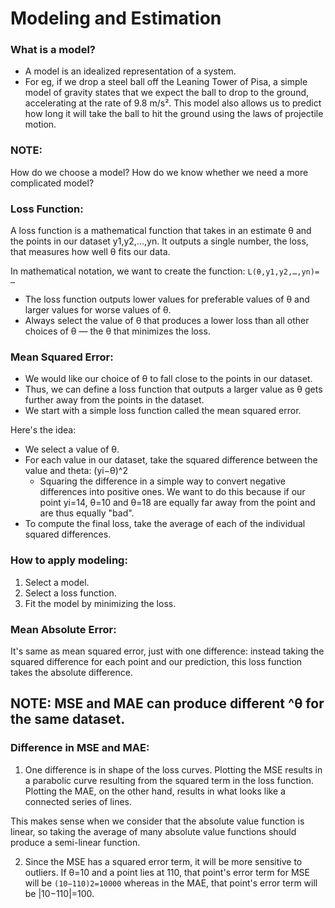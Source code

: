 # Modeling and Estimation

### What is a model?
- A model is an idealized representation of a system. 
- For eg, if we drop a steel ball off the Leaning Tower of Pisa, a simple model of gravity states that we expect the ball to drop to the ground, accelerating at the rate of 9.8 m/s². This model also allows us to predict how long it will take the ball to hit the ground using the laws of projectile motion.

### NOTE:
How do we choose a model? 
How do we know whether we need a more complicated model?

### Loss Function:
A loss function is a mathematical function that takes in an estimate θ and the points in our dataset y1,y2,…,yn. It outputs a single number, the loss, that measures how well θ fits our data. 

In mathematical notation, we want to create the function:
```L(θ,y1,y2,…,yn)= …```

- The loss function outputs lower values for preferable values of θ and larger values for worse values of θ. 
- Always select the value of θ that produces a lower loss than all other choices of θ — the θ that minimizes the loss. 

### Mean Squared Error:
- We would like our choice of θ to fall close to the points in our dataset. 
- Thus, we can define a loss function that outputs a larger value as θ gets further away from the points in the dataset. 
- We start with a simple loss function called the mean squared error. 

Here's the idea:
- We select a value of θ.
- For each value in our dataset, take the squared difference between the value and theta: (yi−θ)^2
  - Squaring the difference in a simple way to convert negative differences into positive ones. We want to do this because if our point yi=14, θ=10 and θ=18 are equally far away from the point and are thus equally "bad".
- To compute the final loss, take the average of each of the individual squared differences.

### How to apply modeling:
1. Select a model.
2. Select a loss function.
3. Fit the model by minimizing the loss.


### Mean Absolute Error:
It's same as mean squared error, just with one difference: instead taking the squared difference for each point and our prediction, this loss function takes the absolute difference.

## NOTE: MSE and MAE can produce different ^θ for the same dataset.

### Difference in MSE and MAE: 

1. One difference is in shape of the loss curves. Plotting the MSE results in a parabolic curve resulting from the squared term in the loss function. Plotting the MAE, on the other hand, results in what looks like a connected series of lines. 

This makes sense when we consider that the absolute value function is linear, so taking the average of many absolute value functions should produce a semi-linear function.

2. Since the MSE has a squared error term, it will be more sensitive to outliers. If θ=10 and a point lies at 110, that point's error term for MSE will be ```(10−110)2=10000``` whereas in the MAE, that point's error term will be |10−110|=100.
